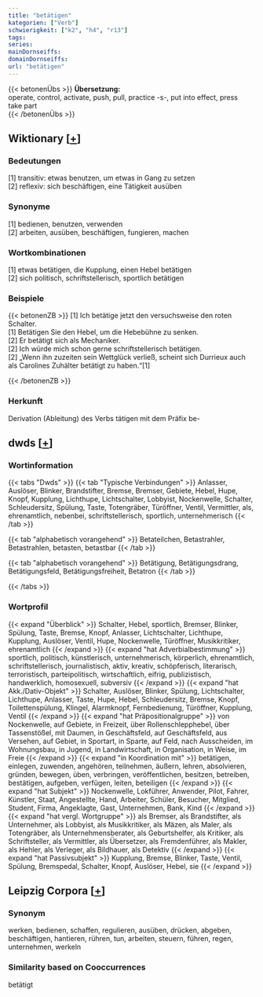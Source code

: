 ```yaml
---
title: "betätigen"
kategorien: ["Verb"]
schwierigkeit: ["k2", "h4", "r13"]
tags:
series:
mainDornseiffs:
domainDornseiffs:
url: "betätigen"
---
```


{{< betonenÜbs >}}
**Übersetzung:**  
operate, control, activate, push, pull, practice -s-, put into effect, press  
take part  
{{< /betonenÜbs >}}

## Wiktionary [[+](https://de.wiktionary.org/wiki/betätigen)]

### Bedeutungen
[1] transitiv: etwas benutzen, um etwas in Gang zu setzen  
[2] reflexiv: sich beschäftigen, eine Tätigkeit ausüben  

### Synonyme
[1] bedienen, benutzen, verwenden  
[2] arbeiten, ausüben, beschäftigen, fungieren, machen  

### Wortkombinationen
[1] etwas betätigen, die Kupplung, einen Hebel betätigen  
[2] sich politisch, schriftstellerisch, sportlich betätigen  

### Beispiele
{{< betonenZB >}}
[1] Ich betätige jetzt den versuchsweise den roten Schalter.  
[1] Betätigen Sie den Hebel, um die Hebebühne zu senken.  
[2] Er betätigt sich als Mechaniker.  
[2] Ich würde mich schon gerne schriftstellerisch betätigen.  
[2] „Wenn ihn zuzeiten sein Wettglück verließ, scheint sich Durrieux auch als Carolines Zuhälter betätigt zu haben.“[1]  

{{< /betonenZB >}}
### Herkunft
Derivation (Ableitung) des Verbs tätigen mit dem Präfix be-  



## dwds [[+](https://www.dwds.de/wb/betätigen)]

### Wortinformation
{{< tabs "Dwds" >}}
{{< tab "Typische Verbindungen" >}}
Anlasser, Auslöser, Blinker, Brandstifter, Bremse, Bremser, Gebiete, Hebel, Hupe, Knopf, Kupplung, Lichthupe, Lichtschalter, Lobbyist, Nockenwelle, Schalter, Schleudersitz, Spülung, Taste, Totengräber, Türöffner, Ventil, Vermittler, als, ehrenamtlich, nebenbei, schriftstellerisch, sportlich, unternehmerisch
{{< /tab >}}

{{< tab "alphabetisch vorangehend" >}}
Betateilchen, Betastrahler, Betastrahlen, betasten, betastbar
{{< /tab >}}

{{< tab "alphabetisch vorangehend" >}}
Betätigung, Betätigungsdrang, Betätigungsfeld, Betätigungsfreiheit, Betatron
{{< /tab >}}

{{< /tabs >}}

### Wortprofil
{{< expand "Überblick" >}} Schalter, Hebel, sportlich, Bremser, Blinker, Spülung, Taste, Bremse, Knopf, Anlasser, Lichtschalter, Lichthupe, Kupplung, Auslöser, Ventil, Hupe, Nockenwelle, Türöffner, Musikkritiker, ehrenamtlich {{< /expand >}}
{{< expand "hat Adverbialbestimmung" >}} sportlich, politisch, künstlerisch, unternehmerisch, körperlich, ehrenamtlich, schriftstellerisch, journalistisch, aktiv, kreativ, schöpferisch, literarisch, terroristisch, parteipolitisch, wirtschaftlich, eifrig, publizistisch, handwerklich, homosexuell, subversiv {{< /expand >}}
{{< expand "hat Akk./Dativ-Objekt" >}} Schalter, Auslöser, Blinker, Spülung, Lichtschalter, Lichthupe, Anlasser, Taste, Hupe, Hebel, Schleudersitz, Bremse, Knopf, Toilettenspülung, Klingel, Alarmknopf, Fernbedienung, Türöffner, Kupplung, Ventil {{< /expand >}}
{{< expand "hat Präpositionalgruppe" >}} von Nockenwelle, auf Gebiete, in Freizeit, über Rollenschlepphebel, über Tassenstößel, mit Daumen, in Geschäftsfeld, auf Geschäftsfeld, aus Versehen, auf Gebiet, in Sportart, in Sparte, auf Feld, nach Ausscheiden, im Wohnungsbau, in Jugend, in Landwirtschaft, in Organisation, in Weise, im Freie {{< /expand >}}
{{< expand "in Koordination mit" >}} betätigen, einlegen, zuwenden, angehören, teilnehmen, äußern, lehren, absolvieren, gründen, bewegen, üben, verbringen, veröffentlichen, besitzen, betreiben, bestätigen, aufgeben, verfügen, leiten, beteiligen {{< /expand >}}
{{< expand "hat Subjekt" >}} Nockenwelle, Lokführer, Anwender, Pilot, Fahrer, Künstler, Staat, Angestellte, Hand, Arbeiter, Schüler, Besucher, Mitglied, Student, Firma, Angeklagte, Gast, Unternehmen, Bank, Kind {{< /expand >}}
{{< expand "hat vergl. Wortgruppe" >}} als Bremser, als Brandstifter, als Unternehmer, als Lobbyist, als Musikkritiker, als Mäzen, als Maler, als Totengräber, als Unternehmensberater, als Geburtshelfer, als Kritiker, als Schriftsteller, als Vermittler, als Übersetzer, als Fremdenführer, als Makler, als Hehler, als Verleger, als Bildhauer, als Detektiv {{< /expand >}}
{{< expand "hat Passivsubjekt" >}} Kupplung, Bremse, Blinker, Taste, Ventil, Spülung, Bremspedal, Schalter, Knopf, Auslöser, Hebel, sie {{< /expand >}}

## Leipzig Corpora [[+](https://corpora.uni-leipzig.de/en/res?word=betätigen&corpusId=deu_newscrawl-public_2018)]


### Synonym
werken, bedienen, schaffen, regulieren, ausüben, drücken, abgeben, beschäftigen, hantieren, rühren, tun, arbeiten, steuern, führen, regen, unternehmen, werkeln


### Similarity based on Cooccurrences
betätigt

